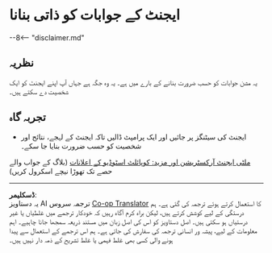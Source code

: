 <!--
CO_OP_TRANSLATOR_METADATA:
{
  "original_hash": "b636111bfbb119a16f9e7a1fd172c22c",
  "translation_date": "2025-10-22T18:48:19+00:00",
  "source_file": "docs/operative-preview/05-agent-responses/README.md",
  "language_code": "ur"
}
-->
# ایجنٹ کے جوابات کو ذاتی بنانا

--8<-- "disclaimer.md"

## نظریہ

یہ مشن جوابات کو حسب ضرورت بنانے کے بارے میں ہے۔ یہ وہ جگہ ہے جہاں آپ اپنے ایجنٹ کو ایک شخصیت دے سکتے ہیں۔

## تجربہ گاہ

- ایجنٹ کی سیٹنگز پر جائیں اور ایک پرامپٹ ڈالیں تاکہ ایجنٹ کے لہجے، نتائج اور شخصیت کو حسب ضرورت بنایا جا سکے۔

[ملٹی ایجنٹ آرکسٹریشن اور مزید: کوپائلٹ اسٹوڈیو کے اعلانات](https://www.microsoft.com/microsoft-copilot/blog/copilot-studio/multi-agent-orchestration-maker-controls-and-more-microsoft-copilot-studio-announcements-at-microsoft-build-2025/#copilot-studio-enhancements)
(بلاگ کے جواب والے حصے تک تھوڑا نیچے اسکرول کریں)

---

**ڈسکلیمر**:  
یہ دستاویز AI ترجمہ سروس [Co-op Translator](https://github.com/Azure/co-op-translator) کا استعمال کرتے ہوئے ترجمہ کی گئی ہے۔ ہم درستگی کے لیے کوشش کرتے ہیں، لیکن براہ کرم آگاہ رہیں کہ خودکار ترجمے میں غلطیاں یا غیر درستیاں ہو سکتی ہیں۔ اصل دستاویز کو اس کی اصل زبان میں مستند ذریعہ سمجھا جانا چاہیے۔ اہم معلومات کے لیے، پیشہ ور انسانی ترجمہ کی سفارش کی جاتی ہے۔ ہم اس ترجمے کے استعمال سے پیدا ہونے والی کسی بھی غلط فہمی یا غلط تشریح کے ذمہ دار نہیں ہیں۔